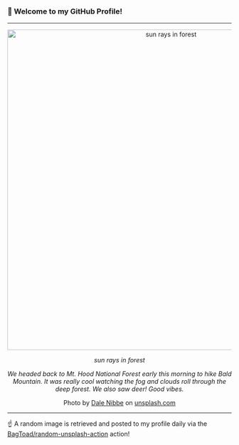 ### 👋 Welcome to my GitHub Profile!

----

<div align="center">
  <img width="720" src="https://images.unsplash.com/photo-1530563937443-1f02f662fa5c?crop=entropy&cs=tinysrgb&fit=max&fm=jpg&ixid=M3w1NTI0OTR8MHwxfHJhbmRvbXx8fHx8fHx8fDE3MjkzNzE1NzR8&ixlib=rb-4.0.3&q=80&w=1080" alt="sun rays in forest">
  
  <em>sun rays in forest</em>
  
  <em>We headed back to Mt. Hood National Forest early this morning to hike Bald Mountain. It was really cool watching the fog and clouds roll through the deep forest. We also saw deer! Good vibes.</em>
  
  Photo by [Dale Nibbe](http://www.quickstudy.com) on [unsplash.com](https://unsplash.com/)
</div>

----

☝️ A random image is retrieved and posted to my profile daily via the [BagToad/random-unsplash-action](https://github.com/BagToad/random-unsplash-action) action!
